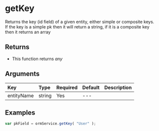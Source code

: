 # getKey

Returns the key \(id field\) of a given entity, either simple or composite keys. If the key is a simple pk then it will return a string, if it is a composite key then it returns an array

## Returns

* This function returns _any_

## Arguments

| Key | Type | Required | Default | Description |
| :--- | :--- | :--- | :--- | :--- |
| entityName | string | Yes | --- |  |

## Examples

```javascript
var pkField = ormService.getKey( "User" );
```


